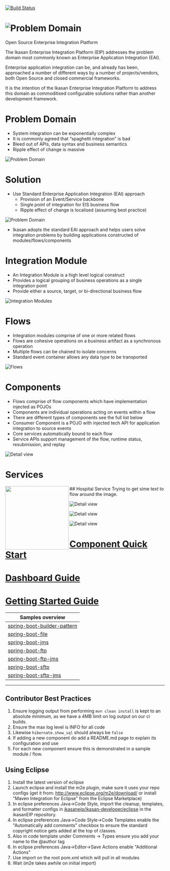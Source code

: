 [![Build Status](https://travis-ci.org/ikasanEIP/ikasan.svg?branch=master)](https://travis-ci.org/ikasanEIP/ikasan)

![Problem Domain](ikasaneip/developer/docs/quickstart-images/Ikasan-title-transparent.png)
======

Open Source Enterprise Integration Platform

The Ikasan Enterprise Integration Platform (EIP) addresses the problem 
domain most commonly known as Enterprise Application Integration (EAI). 

Enterprise application integration can be, and already has been, 
approached a number of different ways by a number of projects/vendors, 
both Open Source and closed commercial frameworks. 

It is the intention of the Ikasan Enterprise Integration Platform 
to address this domain as commoditised configurable solutions rather 
than another development framework.


# Problem Domain

* System integration can be exponentially complex
* It is commonly agreed that “spaghetti integration” is bad
* Bleed out of APIs, data syntax and business semantics
* Ripple effect of change is massive

![Problem Domain](ikasaneip/developer/docs/quickstart-images/problem-domain.png) 


# Solution

* Use Standard Enterprise Application Integration (EAI) approach
  * Provision of an Event/Service backbone
  * Single point of integration for EIS business flow
  * Ripple effect of change is localised (assuming best practice)
  
![Problem Domain](ikasaneip/developer/docs/quickstart-images/solution.png) 
* Ikasan adopts the standard EAI approach and helps users solve integration problems by building applications constructed of modules/flows/components

#  Integration Module

* An Integration Module is a high level logical construct
* Provides a logical grouping of business operations as a single integration point
* Provide either a source, target, or bi-directional business flow

![Integration Modules](ikasaneip/developer/docs/quickstart-images/integration-module.png) 

#  Flows

 * Integration modules comprise of one or more related flows
 * Flows are cohesive operations on a business artifact as a synchronous operation
 * Multiple flows can be chained to isolate concerns
 * Standard event container allows any data type to be transported
 
 ![Flows](ikasaneip/developer/docs/quickstart-images/flows.png) 

#  Components

 * Flows comprise of flow components which have implementation injected as POJOs
 * Components are individual operations acting on events within a flow
 * There are different types of components see the full list below
 * Consumer Component is a POJO with injected tech API for application integration to source events
 * Core services automatically bound to each flow
 * Service APIs support management of the flow, runtime status, resubmission, and replay
 
 ![Detail view](ikasaneip/developer/docs/quickstart-images/ikasan-anatomy-detail.png)
 
 #  Services
 
 <img src="ikasaneip/developer/docs/quickstart-images/hospital-service.png" width="200px" align="left"> ## Hospital Service
 Trying to get sime text to flow around the image.
 
 ![Detail view](ikasaneip/developer/docs/quickstart-images/wiretap-service.png)
 
 ![Detail view](ikasaneip/developer/docs/quickstart-images/mapping-service.png)
 
 ![Detail view](ikasaneip/developer/docs/quickstart-images/replay-service.png) 

[Component Quick Start](ikasaneip/component/Readme.md)
======

[Dashboard Guide](ikasaneip/dashboard/Readme.md)
======

[Getting Started Guide](ikasaneip/developer/docs/Readme.md)
======


| Samples overview |
|-------------|
|  [spring-boot-builder-pattern](ikasaneip/sample/spring-boot/builder-pattern/README.md) |
|  [spring-boot-file](ikasaneip/sample/spring-boot/file/README.md) |
|  [spring-boot-jms](ikasaneip/sample/spring-boot/jms/README.md) |
|  [spring-boot-ftp](ikasaneip/sample/spring-boot/ftp/README.md) |
|  [spring-boot-ftp-jms](ikasaneip/sample/spring-boot/ftp-jms/README.md) |
|  [spring-boot-sftp](ikasaneip/sample/spring-boot/sftp/README.md) |
|  [spring-boot-sftp-jms](ikasaneip/sample/spring-boot/sftp-jms/README.md) |
---------------------


Contributor Best Practices
--------------------------
1. Ensure logging output from performing ```mvn clean install``` is kept to an absolute minimum, 
   as we have a 4MB limit on log output on our ci builds. 
2. Ensure the max log level is INFO for all code
3. Likewise ```hibernate.show_sql``` should always be ```false``` 
2. If adding a new component do add a README.md page to explain its configuration and use
3. For each new component ensure this is demonstrated in a sample module / flow. 
   
Using Eclipse
-------------
1. Install the latest version of eclipse
2. Launch eclipse and install the m2e plugin, make sure it uses your repo configs 
   (get it from: http://www.eclipse.org/m2e/download/ or install "Maven Integration for Eclipse" from the Eclipse Marketplace)
3. In eclipse preferences Java->Code Style, import the cleanup, templates, and
   formatter configs in [ikasaneip/ikasan-developer/eclipse](https://github.com/ikasanEIP/ikasan/tree/master/ikasaneip/developer/eclipse) in the ikasanEIP repository.
4. In eclipse preferences Java->Code Style->Code Templates enable the "Automatically add comments"
   checkbox to ensure the standard copyright notice gets added at the top of classes. 
5. Also in code template under Comments -> Types ensure you add your name to the @author tag   
6. In eclipse preferences Java->Editor->Save Actions enable "Additional Actions"
7. Use import on the root pom.xml which will pull in all modules
8. Wait (m2e takes awhile on initial import)



